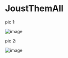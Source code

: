# JoustThemAll

pic 1:

![image](https://user-images.githubusercontent.com/62178856/162600187-05a9c092-9bd4-4d29-a20e-cff8f7fa0dcf.png)

pic 2:

![image](https://user-images.githubusercontent.com/62178856/162600193-4065dd72-6e7c-4549-9843-c9aeb0ccd79e.png)
